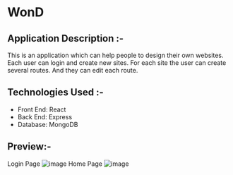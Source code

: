 # WonD
## Application Description :-
This is an application which can help people to design their own websites. Each user can login and create new sites. For each site the user can create several routes. And they can edit each route.

## Technologies Used :-
- Front End: React
- Back End: Express
- Database: MongoDB

## Preview:-
Login Page
![image](https://drive.google.com/uc?export=view&id=1QyqJy89E-sFSoBsIhjAyZPsACX_qcaOy)
Home Page
![image](https://drive.google.com/uc?export=view&id=1v4affM2B1_Fe5hO4Cz0SGZe21Un7oirX)
